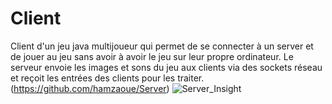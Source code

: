 # Client
Client d'un jeu java multijoueur qui permet de se connecter à un server et de jouer au jeu sans avoir à avoir le jeu sur leur propre ordinateur. 
Le serveur envoie les images et sons du jeu aux clients via des sockets réseau et reçoit les entrées des clients pour les traiter.
(https://github.com/hamzaoue/Server)
![Server_Insight](https://user-images.githubusercontent.com/99622386/229954618-880c4581-4a75-4fb0-9ff2-429b0d8b0f18.png)
